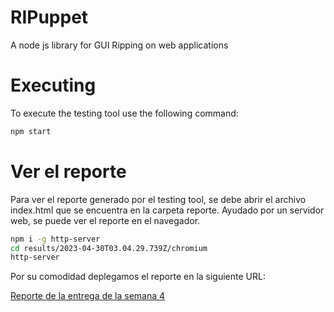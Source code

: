 # RIPuppet

A node js library for GUI Ripping on web applications

# Executing

To execute the testing tool use the following command:

```bash
npm start
```

# Ver el reporte

Para ver el reporte generado por el testing tool, se debe abrir el archivo index.html que se encuentra en la carpeta reporte.
Ayudado por un servidor web, se puede ver el reporte en el navegador.

```bash
npm i -g http-server
cd results/2023-04-30T03.04.29.739Z/chromium
http-server
```

Por su comodidad deplegamos el reporte en la siguiente URL:

[Reporte de la entrega de la semana 4](https://juanmanuelgg.github.io/RIPuppetCoursera/)
